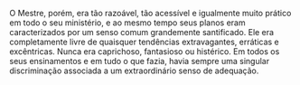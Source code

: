 ﻿O Mestre, porém, era tão razoável, tão acessível e igualmente muito prático em todo o seu ministério, e ao mesmo tempo seus planos eram caracterizados por um senso comum grandemente santificado. Ele era completamente livre de quaisquer tendências extravagantes, erráticas e excêntricas. Nunca era caprichoso, fantasioso ou histérico. Em todos os seus ensinamentos e em tudo o que fazia, havia sempre uma singular discriminação associada a um extraordinário senso de adequação.